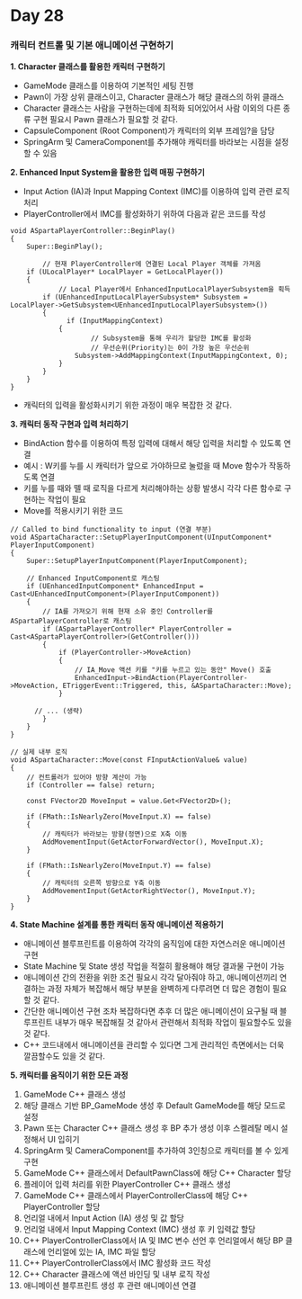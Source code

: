 # Day 28

### 캐릭터 컨트롤 및 기본 애니메이션 구현하기

**1. Character 클래스를 활용한 캐릭터 구현하기**

- GameMode 클래스를 이용하여 기본적인 세팅 진행
- Pawn이 가장 상위 클래스이고, Character 클래스가 해당 클래스의 하위 클래스
- Character 클래스는 사람을 구현하는데에 최적화 되어있어서 사람 이외의 다른 종류 구현 필요시 Pawn 클래스가 필요할 것 같다.
- CapsuleComponent (Root Component)가 캐릭터의 외부 프레임?을 담당
- SpringArm 및 CameraComponent를 추가해야 캐릭터를 바라보는 시점을 설정할 수 있음

**2. Enhanced Input System을 활용한 입력 매핑 구현하기**

- Input Action (IA)과 Input Mapping Context (IMC)를 이용하여 입력 관련 로직 처리
- PlayerController에서 IMC를 활성화하기 위하여 다음과 같은 코드를 작성
```
void ASpartaPlayerController::BeginPlay()
{
    Super::BeginPlay();

		// 현재 PlayerController에 연결된 Local Player 객체를 가져옴    
    if (ULocalPlayer* LocalPlayer = GetLocalPlayer())
    {
		    // Local Player에서 EnhancedInputLocalPlayerSubsystem을 획득
        if (UEnhancedInputLocalPlayerSubsystem* Subsystem = LocalPlayer->GetSubsystem<UEnhancedInputLocalPlayerSubsystem>())
        {
	          if (InputMappingContext)
            {
            		// Subsystem을 통해 우리가 할당한 IMC를 활성화
		            // 우선순위(Priority)는 0이 가장 높은 우선순위
                Subsystem->AddMappingContext(InputMappingContext, 0);
            }
        }
    }
}
```
- 캐릭터의 입력을 활성화시키기 위한 과정이 매우 복잡한 것 같다.

**3. 캐릭터 동작 구현과 입력 처리하기**

- BindAction 함수를 이용하여 특정 입력에 대해서 해당 입력을 처리할 수 있도록 연결
- 예시 : W키를 누를 시 캐릭터가 앞으로 가야하므로 눌렀을 때 Move 함수가 작동하도록 연결
- 키를 누를 때와 뗄 때 로직을 다르게 처리해야하는 상황 발생시 각각 다른 함수로 구현하는 작업이 필요
- Move를 적용시키기 위한 코드
```
// Called to bind functionality to input (연결 부분)
void ASpartaCharacter::SetupPlayerInputComponent(UInputComponent* PlayerInputComponent)
{
	Super::SetupPlayerInputComponent(PlayerInputComponent);

	// Enhanced InputComponent로 캐스팅
	if (UEnhancedInputComponent* EnhancedInput = Cast<UEnhancedInputComponent>(PlayerInputComponent))
	{
		// IA를 가져오기 위해 현재 소유 중인 Controller를 ASpartaPlayerController로 캐스팅
		if (ASpartaPlayerController* PlayerController = Cast<ASpartaPlayerController>(GetController()))
		{
			if (PlayerController->MoveAction)
			{
				// IA_Move 액션 키를 "키를 누르고 있는 동안" Move() 호출
				EnhancedInput->BindAction(PlayerController->MoveAction, ETriggerEvent::Triggered, this, &ASpartaCharacter::Move);
			}

      // ... (생략)
		}
	}
}

// 실제 내부 로직
void ASpartaCharacter::Move(const FInputActionValue& value)
{
	// 컨트롤러가 있어야 방향 계산이 가능
	if (Controller == false) return;

	const FVector2D MoveInput = value.Get<FVector2D>();

	if (FMath::IsNearlyZero(MoveInput.X) == false)
	{
		// 캐릭터가 바라보는 방향(정면)으로 X축 이동
		AddMovementInput(GetActorForwardVector(), MoveInput.X);
	}

	if (FMath::IsNearlyZero(MoveInput.Y) == false)
	{
		// 캐릭터의 오른쪽 방향으로 Y축 이동
		AddMovementInput(GetActorRightVector(), MoveInput.Y);
	}
}
```

**4. State Machine 설계를 통한 캐릭터 동작 애니메이션 적용하기**

- 애니메이션 블루프린트를 이용하여 각각의 움직임에 대한 자연스러운 애니메이션 구현
- State Machine 및 State 생성 작업을 적절히 활용해야 해당 결과물 구현이 가능
- 애니메이션 간의 전환을 위한 조건 필요시 각각 달아줘야 하고, 애니메이션끼리 연결하는 과정 자체가 복잡해서 해당 부분을 완벽하게 다루려면 더 많은 경험이 필요할 것 같다.
- 간단한 애니메이션 구현 조차 복잡하다면 추후 더 많은 애니메이션이 요구될 때 블루프린트 내부가 매우 복잡해질 것 같아서 관련해서 최적화 작업이 필요할수도 있을 것 같다.
- C++ 코드내에서 애니메이션을 관리할 수 있다면 그게 관리적인 측면에서는 더욱 깔끔할수도 있을 것 같다.

**5. 캐릭터를 움직이기 위한 모든 과정**
1. GameMode C++ 클래스 생성
2. 해당 클래스 기반 BP_GameMode 생성 후 Default GameMode를 해당 모드로 설정
3. Pawn 또는 Character C++ 클래스 생성 후 BP 추가 생성 이후 스켈레탈 메시 설정해서 UI 입히기
4. SpringArm 및 CameraComponent를 추가하여 3인칭으로 캐릭터를 볼 수 있게 구현
5. GameMode C++ 클래스에서 DefaultPawnClass에 해당 C++ Character 할당
6. 플레이어 입력 처리를 위한 PlayerController C++ 클래스 생성
7. GameMode C++ 클래스에서 PlayerControllerClass에 해당 C++ PlayerController 할당
8. 언리얼 내에서 Input Action (IA) 생성 및 값 할당
9. 언리얼 내에서 Input Mapping Context (IMC) 생성 후 키 입력값 할당
10. C++ PlayerControllerClass에서 IA 및 IMC 변수 선언 후 언리얼에서 해당 BP 클래스에 언리얼에 있는 IA, IMC 파일 할당
11. C++ PlayerControllerClass에서 IMC 활성화 코드 작성
12. C++ Character 클래스에 액션 바인딩 및 내부 로직 작성
13. 애니메이션 블루프린트 생성 후 관련 애니메이션 연결
